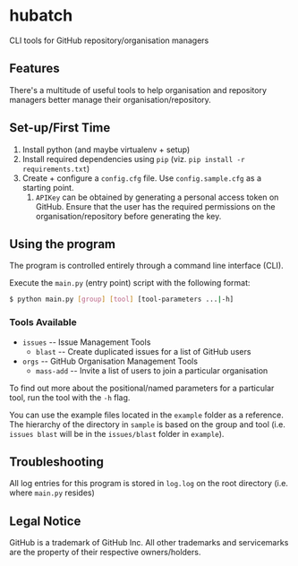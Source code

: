 # hubatch
CLI tools for GitHub repository/organisation managers

## Features

There's a multitude of useful tools to help organisation and repository managers better manage their organisation/repository.

## Set-up/First Time

1. Install python (and maybe virtualenv + setup)
1. Install required dependencies using `pip` (viz. `pip install -r requirements.txt`)
1. Create + configure a `config.cfg` file. Use `config.sample.cfg` as a starting point.
   1. `APIKey` can be obtained by generating a personal access token on GitHub. Ensure that the user has the required permissions on the organisation/repository before generating the key.

## Using the program

The program is controlled entirely through a command line interface (CLI).

Execute the `main.py` (entry point) script with the following format:

```bash
$ python main.py [group] [tool] [tool-parameters ...|-h]
```

### Tools Available

* `issues` -- Issue Management Tools
  * `blast` -- Create duplicated issues for a list of GitHub users
* `orgs` -- GitHub Organisation Management Tools
  * `mass-add` -- Invite a list of users to join a particular organisation

To find out more about the positional/named parameters for a particular tool, run the tool with the `-h` flag.

You can use the example files located in the `example` folder as a reference. The hierarchy of the directory in `sample` is based on the group and tool (i.e. `issues blast` will be in the `issues/blast` folder in `example`).

## Troubleshooting

All log entries for this program is stored in `log.log` on the root directory
(i.e. where `main.py` resides)

## Legal Notice

GitHub is a trademark of GitHub Inc. All other trademarks and servicemarks are the property of their respective owners/holders.
